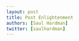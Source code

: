 ```yaml
---
layout: post
title: Post Enlightenment
authors: [Saul Hardman]
twitter: [saulhardman]
---
```


<!-- Critical analysis -->